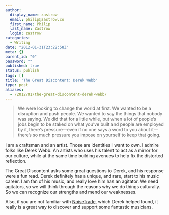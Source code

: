 ```yaml
---
author:
  display_name: zastrow
  email: philip@zastrow.co
  first_name: Philip
  last_name: Zastrow
  login: zastrow
categories:
  - Writing
date: "2012-01-31T23:22:58Z"
meta: {}
parent_id: "0"
password: ""
published: true
status: publish
tags: []
title: 'The Great Discontent: Derek Webb'
type: post
aliases:
  - /2012/01/the-great-discontent-derek-webb/
---
```

<blockquote>
<p>We were looking to change the world at first. We wanted to be a disruption and push people. We wanted to say the things that nobody was saying. We did that for a little while, but when a lot of people’s jobs begin to be staked on what you’ve built and people are employed by it, there’s pressure—even if no one says a word to you about it—there’s so much pressure you impose on yourself to keep that going.</p>
</blockquote>
<p>I am a craftsman and an artist. Those are identities I want to own. I admire folks like Derek Webb. An artists who uses his talent to act as a mirror for our culture, while at the same time building avenues to help fix the distorted reflection.</p>
<p>The Great Discontent asks some great questions to Derek, and his response were a fun read. Derek definitely has a unique, and rare, start to his music career. I am fan of his music, and really love him has an agitator. We need agitators, so we will think through the reasons why we do things culturally. So we can recognize our strengths and mend our weaknesses.</p>
<p>Also, if you are not familiar with <a href="http://www.noisetrade.com">NoiseTrade</a>, which Derek helped found, it really is a great way to discover and support some fantastic musicians.</p>
